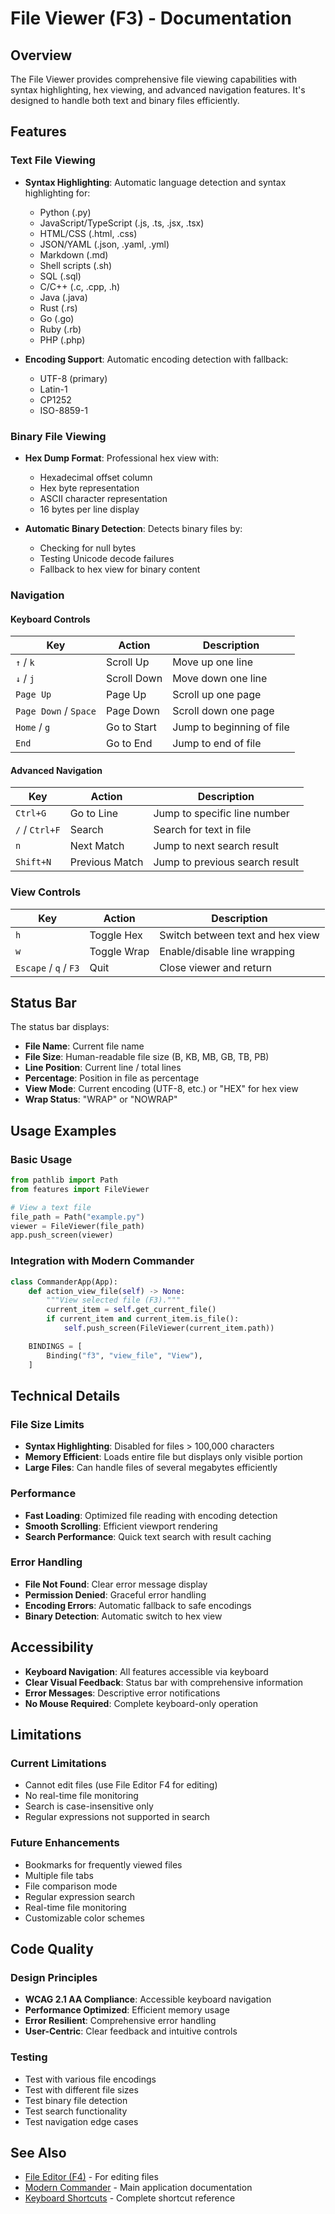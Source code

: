 # File Viewer (F3) - Documentation

## Overview

The File Viewer provides comprehensive file viewing capabilities with syntax highlighting, hex viewing, and advanced navigation features. It's designed to handle both text and binary files efficiently.

## Features

### Text File Viewing
- **Syntax Highlighting**: Automatic language detection and syntax highlighting for:
  - Python (.py)
  - JavaScript/TypeScript (.js, .ts, .jsx, .tsx)
  - HTML/CSS (.html, .css)
  - JSON/YAML (.json, .yaml, .yml)
  - Markdown (.md)
  - Shell scripts (.sh)
  - SQL (.sql)
  - C/C++ (.c, .cpp, .h)
  - Java (.java)
  - Rust (.rs)
  - Go (.go)
  - Ruby (.rb)
  - PHP (.php)

- **Encoding Support**: Automatic encoding detection with fallback:
  - UTF-8 (primary)
  - Latin-1
  - CP1252
  - ISO-8859-1

### Binary File Viewing
- **Hex Dump Format**: Professional hex view with:
  - Hexadecimal offset column
  - Hex byte representation
  - ASCII character representation
  - 16 bytes per line display

- **Automatic Binary Detection**: Detects binary files by:
  - Checking for null bytes
  - Testing Unicode decode failures
  - Fallback to hex view for binary content

### Navigation

#### Keyboard Controls
| Key | Action | Description |
|-----|--------|-------------|
| `↑` / `k` | Scroll Up | Move up one line |
| `↓` / `j` | Scroll Down | Move down one line |
| `Page Up` | Page Up | Scroll up one page |
| `Page Down` / `Space` | Page Down | Scroll down one page |
| `Home` / `g` | Go to Start | Jump to beginning of file |
| `End` | Go to End | Jump to end of file |

#### Advanced Navigation
| Key | Action | Description |
|-----|--------|-------------|
| `Ctrl+G` | Go to Line | Jump to specific line number |
| `/` / `Ctrl+F` | Search | Search for text in file |
| `n` | Next Match | Jump to next search result |
| `Shift+N` | Previous Match | Jump to previous search result |

### View Controls
| Key | Action | Description |
|-----|--------|-------------|
| `h` | Toggle Hex | Switch between text and hex view |
| `w` | Toggle Wrap | Enable/disable line wrapping |
| `Escape` / `q` / `F3` | Quit | Close viewer and return |

## Status Bar

The status bar displays:
- **File Name**: Current file name
- **File Size**: Human-readable file size (B, KB, MB, GB, TB, PB)
- **Line Position**: Current line / total lines
- **Percentage**: Position in file as percentage
- **View Mode**: Current encoding (UTF-8, etc.) or "HEX" for hex view
- **Wrap Status**: "WRAP" or "NOWRAP"

## Usage Examples

### Basic Usage

```python
from pathlib import Path
from features import FileViewer

# View a text file
file_path = Path("example.py")
viewer = FileViewer(file_path)
app.push_screen(viewer)
```

### Integration with Modern Commander

```python
class CommanderApp(App):
    def action_view_file(self) -> None:
        """View selected file (F3)."""
        current_item = self.get_current_file()
        if current_item and current_item.is_file():
            self.push_screen(FileViewer(current_item.path))

    BINDINGS = [
        Binding("f3", "view_file", "View"),
    ]
```

## Technical Details

### File Size Limits
- **Syntax Highlighting**: Disabled for files > 100,000 characters
- **Memory Efficient**: Loads entire file but displays only visible portion
- **Large Files**: Can handle files of several megabytes efficiently

### Performance
- **Fast Loading**: Optimized file reading with encoding detection
- **Smooth Scrolling**: Efficient viewport rendering
- **Search Performance**: Quick text search with result caching

### Error Handling
- **File Not Found**: Clear error message display
- **Permission Denied**: Graceful error handling
- **Encoding Errors**: Automatic fallback to safe encodings
- **Binary Detection**: Automatic switch to hex view

## Accessibility

- **Keyboard Navigation**: All features accessible via keyboard
- **Clear Visual Feedback**: Status bar with comprehensive information
- **Error Messages**: Descriptive error notifications
- **No Mouse Required**: Complete keyboard-only operation

## Limitations

### Current Limitations
- Cannot edit files (use File Editor F4 for editing)
- No real-time file monitoring
- Search is case-insensitive only
- Regular expressions not supported in search

### Future Enhancements
- Bookmarks for frequently viewed files
- Multiple file tabs
- File comparison mode
- Regular expression search
- Real-time file monitoring
- Customizable color schemes

## Code Quality

### Design Principles
- **WCAG 2.1 AA Compliance**: Accessible keyboard navigation
- **Performance Optimized**: Efficient memory usage
- **Error Resilient**: Comprehensive error handling
- **User-Centric**: Clear feedback and intuitive controls

### Testing
- Test with various file encodings
- Test with different file sizes
- Test binary file detection
- Test search functionality
- Test navigation edge cases

## See Also

- [File Editor (F4)](FILE_EDITOR.md) - For editing files
- [Modern Commander](README.md) - Main application documentation
- [Keyboard Shortcuts](KEYBOARD_SHORTCUTS.md) - Complete shortcut reference
